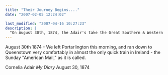 ```yaml
---
title: "Their Journey Begins...."
date: "2007-02-05 12:24:02"

last_modified: "2007-04-16 10:27:23"
description: |
  "On August 30th, 1874, the Adair's take the Great Southern & Western Railway(!) train from Portarlington, Ireland down to Queenstown, to catch the SS Cuba for New York City. Their trek from Ireland to America's 'new West' begins. It's Victorians Gone Wild: let the buffalo beware!"
---
```


August 30th 1874 - We left Portarlington this morning, and ran down to Queenstown very comfortably in almost the only quick train in Ireland - the Sunday "American Mail," as it is called.

Cornelia Adair
<i>My Diary</i>
August 30, 1874
